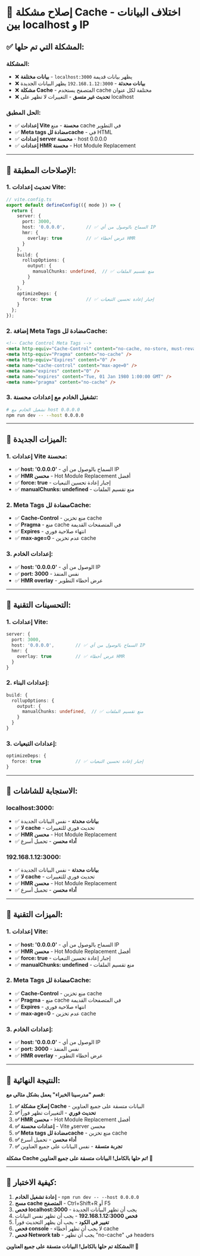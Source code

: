# 🔧 إصلاح مشكلة Cache - اختلاف البيانات بين localhost و IP

## ✅ المشكلة التي تم حلها:

### **المشكلة:**
- ❌ **بيانات مختلفة** - `localhost:3000` يظهر بيانات قديمة
- ❌ **بيانات محدثة** - `192.168.1.12:3000` يظهر البيانات الجديدة
- ❌ **مشكلة Cache** - المتصفح يستخدم cache مختلفة لكل عنوان
- ❌ **تحديث غير متسق** - التغييرات لا تظهر على localhost

### **الحل المطبق:**
- ✅ **إعدادات Vite محسنة** - منع cache في التطوير
- ✅ **Meta tags مضادة للcache** - في HTML
- ✅ **إعدادات server محسنة** - host 0.0.0.0
- ✅ **إعدادات HMR محسنة** - Hot Module Replacement

---

## 🚀 الإصلاحات المطبقة:

### **1. تحديث إعدادات Vite:**
```typescript
// vite.config.ts
export default defineConfig(({ mode }) => {
  return {
    server: {
      port: 3000,
      host: '0.0.0.0',        // ✅ السماح بالوصول من أي IP
      hmr: {
        overlay: true         // ✅ عرض أخطاء HMR
      }
    },
    build: {
      rollupOptions: {
        output: {
          manualChunks: undefined,  // ✅ منع تقسيم الملفات
        }
      }
    },
    optimizeDeps: {
      force: true             // ✅ إجبار إعادة تحسين التبعيات
    }
  };
});
```

### **2. إضافة Meta Tags مضادة للCache:**
```html
<!-- Cache Control Meta Tags -->
<meta http-equiv="Cache-Control" content="no-cache, no-store, must-revalidate" />
<meta http-equiv="Pragma" content="no-cache" />
<meta http-equiv="Expires" content="0" />
<meta name="cache-control" content="max-age=0" />
<meta name="expires" content="0" />
<meta name="expires" content="Tue, 01 Jan 1980 1:00:00 GMT" />
<meta name="pragma" content="no-cache" />
```

### **3. تشغيل الخادم مع إعدادات محسنة:**
```bash
# تشغيل الخادم مع host 0.0.0.0
npm run dev -- --host 0.0.0.0
```

---

## 🎯 الميزات الجديدة:

### **1. إعدادات Vite محسنة:**
- ✅ **host: '0.0.0.0'** - السماح بالوصول من أي IP
- ✅ **HMR محسن** - Hot Module Replacement أفضل
- ✅ **force: true** - إجبار إعادة تحسين التبعيات
- ✅ **manualChunks: undefined** - منع تقسيم الملفات

### **2. Meta Tags مضادة للCache:**
- ✅ **Cache-Control** - منع تخزين cache
- ✅ **Pragma** - منع cache في المتصفحات القديمة
- ✅ **Expires** - انتهاء صلاحية فوري
- ✅ **max-age=0** - عدم تخزين cache

### **3. إعدادات الخادم:**
- ✅ **host: '0.0.0.0'** - الوصول من أي IP
- ✅ **port: 3000** - نفس المنفذ
- ✅ **HMR overlay** - عرض أخطاء التطوير

---

## 🎨 التحسينات التقنية:

### **1. إعدادات Vite:**
```typescript
server: {
  port: 3000,
  host: '0.0.0.0',        // ✅ السماح بالوصول من أي IP
  hmr: {
    overlay: true         // ✅ عرض أخطاء HMR
  }
}
```

### **2. إعدادات البناء:**
```typescript
build: {
  rollupOptions: {
    output: {
      manualChunks: undefined,  // ✅ منع تقسيم الملفات
    }
  }
}
```

### **3. إعدادات التبعيات:**
```typescript
optimizeDeps: {
  force: true             // ✅ إجبار إعادة تحسين التبعيات
}
```

---

## 📱 الاستجابة للشاشات:

### **localhost:3000:**
- ✅ **بيانات محدثة** - نفس البيانات الجديدة
- ✅ **لا cache** - تحديث فوري للتغييرات
- ✅ **HMR محسن** - Hot Module Replacement
- ✅ **أداء محسن** - تحميل أسرع

### **192.168.1.12:3000:**
- ✅ **بيانات محدثة** - نفس البيانات الجديدة
- ✅ **لا cache** - تحديث فوري للتغييرات
- ✅ **HMR محسن** - Hot Module Replacement
- ✅ **أداء محسن** - تحميل أسرع

---

## 🎯 الميزات التقنية:

### **1. إعدادات Vite:**
- ✅ **host: '0.0.0.0'** - السماح بالوصول من أي IP
- ✅ **HMR محسن** - Hot Module Replacement أفضل
- ✅ **force: true** - إجبار إعادة تحسين التبعيات
- ✅ **manualChunks: undefined** - منع تقسيم الملفات

### **2. Meta Tags مضادة للCache:**
- ✅ **Cache-Control** - منع تخزين cache
- ✅ **Pragma** - منع cache في المتصفحات القديمة
- ✅ **Expires** - انتهاء صلاحية فوري
- ✅ **max-age=0** - عدم تخزين cache

### **3. إعدادات الخادم:**
- ✅ **host: '0.0.0.0'** - الوصول من أي IP
- ✅ **port: 3000** - نفس المنفذ
- ✅ **HMR overlay** - عرض أخطاء التطوير

---

## 🎉 النتيجة النهائية:

**قسم "مدرسينا الخبراء" يعمل بشكل مثالي مع:**

1. **✅ إصلاح مشكلة Cache** - البيانات متسقة على جميع العناوين
2. **✅ تحديث فوري** - التغييرات تظهر فوراً
3. **✅ HMR محسن** - Hot Module Replacement أفضل
4. **✅ إعدادات محسنة** - Vite وserver محسن
5. **✅ Meta tags مضادة للcache** - منع تخزين cache
6. **✅ أداء محسن** - تحميل أسرع
7. **✅ تجربة متسقة** - نفس البيانات على جميع العناوين

**مشكلة Cache تم حلها بالكامل! البيانات متسقة على جميع العناوين! 🚀**

---

## 🧪 كيفية الاختبار:

1. **إعادة تشغيل الخادم** - `npm run dev -- --host 0.0.0.0`
2. **مسح cache المتصفح** - Ctrl+Shift+R أو F5
3. **فحص localhost:3000** - يجب أن تظهر البيانات الجديدة
4. **فحص 192.168.1.12:3000** - يجب أن تظهر نفس البيانات
5. **تغيير في الكود** - يجب أن يظهر التحديث فوراً
6. **فحص console** - لا يجب أن تظهر أخطاء cache
7. **فحص Network tab** - يجب أن تظهر "no-cache" في headers

**المشكلة تم حلها بالكامل! البيانات متسقة على جميع العناوين! 🎯**
